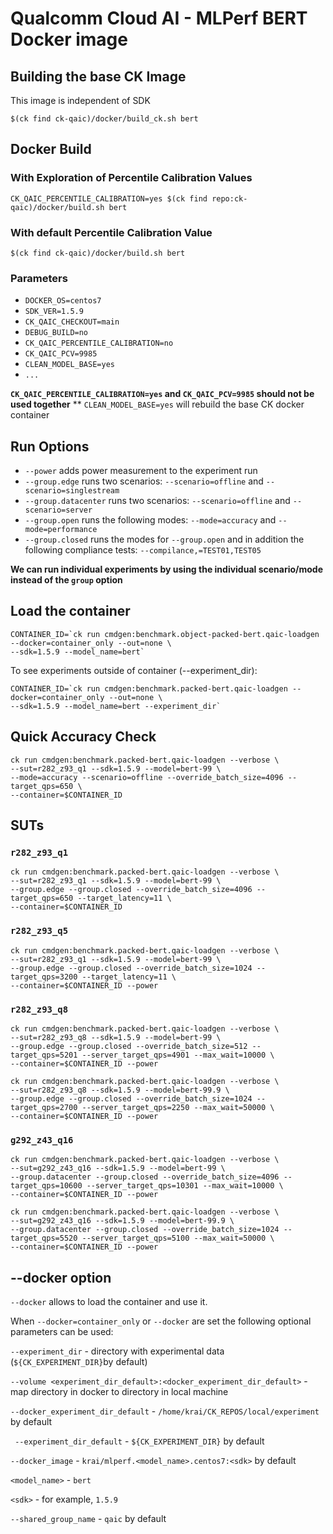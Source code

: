 # Qualcomm Cloud AI - MLPerf BERT Docker image

## Building the base CK Image

This image is independent of SDK
```
$(ck find ck-qaic)/docker/build_ck.sh bert
```

## Docker Build

### With Exploration of Percentile Calibration Values 

```
CK_QAIC_PERCENTILE_CALIBRATION=yes $(ck find repo:ck-qaic)/docker/build.sh bert
```
### With default Percentile Calibration Value
```
$(ck find ck-qaic)/docker/build.sh bert
```

### Parameters

- `DOCKER_OS=centos7`
- `SDK_VER=1.5.9`
- `CK_QAIC_CHECKOUT=main`
- `DEBUG_BUILD=no`
- `CK_QAIC_PERCENTILE_CALIBRATION=no`
- `CK_QAIC_PCV=9985`
- `CLEAN_MODEL_BASE=yes`
- `...`

**`CK_QAIC_PERCENTILE_CALIBRATION=yes` and `CK_QAIC_PCV=9985` should not be used together**
** `CLEAN_MODEL_BASE=yes` will rebuild the base CK docker container

## Run Options

* `--power` adds power measurement to the experiment run
* `--group.edge` runs two scenarios: `--scenario=offline` and `--scenario=singlestream`
* `--group.datacenter` runs two scenarios: `--scenario=offline` and `--scenario=server`
* `--group.open` runs the following modes: `--mode=accuracy` and `--mode=performance`
* `--group.closed` runs the modes for `--group.open` and in addition the following compliance tests: `--compilance,=TEST01,TEST05`

**We can run individual experiments by using the individual scenario/mode instead of the `group` option**


## Load the container
```
CONTAINER_ID=`ck run cmdgen:benchmark.object-packed-bert.qaic-loadgen --docker=container_only --out=none \ 
--sdk=1.5.9 --model_name=bert`
```
To see experiments outside of container (--experiment_dir):

```
CONTAINER_ID=`ck run cmdgen:benchmark.packed-bert.qaic-loadgen --docker=container_only --out=none \ 
--sdk=1.5.9 --model_name=bert --experiment_dir`
```

## Quick Accuracy Check

```
ck run cmdgen:benchmark.packed-bert.qaic-loadgen --verbose \
--sut=r282_z93_q1 --sdk=1.5.9 --model=bert-99 \
--mode=accuracy --scenario=offline --override_batch_size=4096 --target_qps=650 \
--container=$CONTAINER_ID
```

## SUTs

### `r282_z93_q1`

```
ck run cmdgen:benchmark.packed-bert.qaic-loadgen --verbose \
--sut=r282_z93_q1 --sdk=1.5.9 --model=bert-99 \
--group.edge --group.closed --override_batch_size=4096 --target_qps=650 --target_latency=11 \
--container=$CONTAINER_ID
```

### `r282_z93_q5`

```
ck run cmdgen:benchmark.packed-bert.qaic-loadgen --verbose \
--sut=r282_z93_q1 --sdk=1.5.9 --model=bert-99 \
--group.edge --group.closed --override_batch_size=1024 --target_qps=3200 --target_latency=11 \
--container=$CONTAINER_ID --power
```

### `r282_z93_q8`


```
ck run cmdgen:benchmark.packed-bert.qaic-loadgen --verbose \
--sut=r282_z93_q8 --sdk=1.5.9 --model=bert-99 \
--group.edge --group.closed --override_batch_size=512 --target_qps=5201 --server_target_qps=4901 --max_wait=10000 \
--container=$CONTAINER_ID --power
```

```
ck run cmdgen:benchmark.packed-bert.qaic-loadgen --verbose \
--sut=r282_z93_q8 --sdk=1.5.9 --model=bert-99.9 \
--group.edge --group.closed --override_batch_size=1024 --target_qps=2700 --server_target_qps=2250 --max_wait=50000 \
--container=$CONTAINER_ID --power
```

### `g292_z43_q16`

```
ck run cmdgen:benchmark.packed-bert.qaic-loadgen --verbose \
--sut=g292_z43_q16 --sdk=1.5.9 --model=bert-99 \
--group.datacenter --group.closed --override_batch_size=4096 --target_qps=10600 --server_target_qps=10301 --max_wait=10000 \
--container=$CONTAINER_ID --power
```

```
ck run cmdgen:benchmark.packed-bert.qaic-loadgen --verbose \
--sut=g292_z43_q16 --sdk=1.5.9 --model=bert-99.9 \
--group.datacenter --group.closed --override_batch_size=1024 --target_qps=5520 --server_target_qps=5100 --max_wait=50000 \
--container=$CONTAINER_ID --power
```

## --docker option

`--docker` allows to load the container and use it. 

When `--docker=container_only` or `--docker` are set the following optional parameters can be used:


`--experiment_dir` - directory with experimental data (`${CK_EXPERIMENT_DIR}`by default)

`--volume <experiment_dir_default>:<docker_experiment_dir_default>` - map directory in docker to directory in local machine

`--docker_experiment_dir_default`  - `/home/krai/CK_REPOS/local/experiment` by default

` --experiment_dir_default`  - `${CK_EXPERIMENT_DIR}` by default
 
`--docker_image`   - `krai/mlperf.<model_name>.centos7:<sdk>` by default

`<model_name>` - `bert`      

`<sdk>` - for example, `1.5.9`

`--shared_group_name` - `qaic` by default
